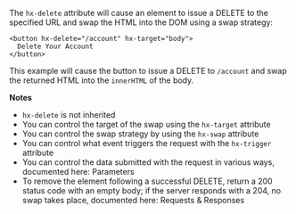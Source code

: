 The `hx-delete` attribute will cause an element to issue a DELETE to the specified URL and swap the HTML into the DOM using a swap strategy:

```
<button hx-delete="/account" hx-target="body">
  Delete Your Account
</button>
```

This example will cause the button to issue a DELETE to `/account` and swap the returned HTML into the `innerHTML` of the body.

**Notes**

- `hx-delete` is not inherited
- You can control the target of the swap using the `hx-target` attribute
- You can control the swap strategy by using the `hx-swap` attribute
- You can control what event triggers the request with the `hx-trigger` attribute
- You can control the data submitted with the request in various ways, documented here: Parameters
- To remove the element following a successful DELETE, return a 200 status code with an empty body; if the server responds with a 204, no swap takes place, documented here: Requests & Responses